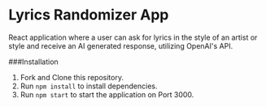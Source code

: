 # Lyrics Randomizer App

React application where a user can ask for lyrics in the style of an artist or style and receive an AI generated response, utilizing OpenAI's API.

###Installation

1. Fork and Clone this repository.
2. Run `npm install` to install dependencies.
3. Run `npm start` to start the application on Port 3000.
